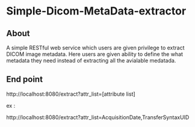 # Simple-Dicom-MetaData-extractor

## About

A simple RESTful web service which users are given privilege to extract DICOM image metadata. Here users are given ability to define the what metadata they need instead of extracting all the avialable medatada.

## End point

http://localhost:8080/extract?attr_list=[attribute list]

ex :

  http://localhost:8080/extract?attr_list=AcquisitionDate,TransferSyntaxUID



